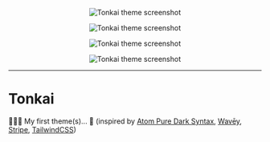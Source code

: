 <p align="center">
  <img align="center" src="https://raw.githubusercontent.com/keisto/Tonkai.novaextension/main/Images/tonkai-logo.png" alt="Tonkai theme screenshot">
</p>

<p align="center">
  <img align="center" src="https://raw.githubusercontent.com/keisto/Tonkai.novaextension/main/Images/tonkai-montana-preview.png" alt="Tonkai theme screenshot">
</p>
<p align="center">
  <img align="center" src="https://raw.githubusercontent.com/keisto/Tonkai.novaextension/main/Images/tonkai-mirage-preview.png" alt="Tonkai theme screenshot">
</p>
<p align="center">
  <img align="center" src="https://raw.githubusercontent.com/keisto/Tonkai.novaextension/main/Images/tonkai-mystic-preview.png" alt="Tonkai theme screenshot">
</p>

<hr>

# Tonkai

👨🏽‍🚀 My first theme(s)... 🚀 (inspired by [Atom Pure Dark Syntax](https://github.com/pfist/pure-dark-syntax), [Wavēy](https://hector.me/wavey), [Stripe](https://stripe.com), [TailwindCSS](https://tailwindcss.com))
